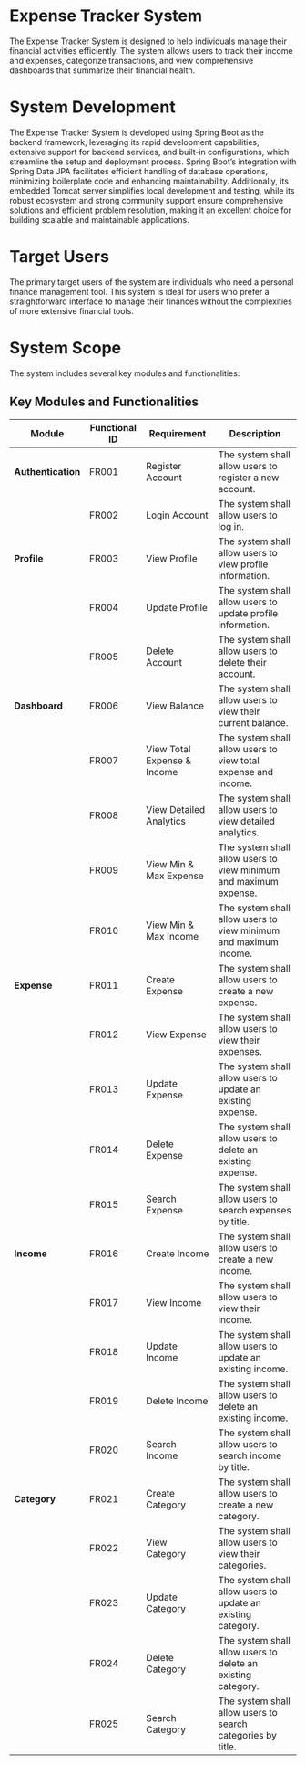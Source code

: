# Expense Tracker System
The Expense Tracker System is designed to help individuals manage their financial activities efficiently. The system allows users to track their income and expenses, categorize transactions, and view comprehensive dashboards that summarize their financial health.

# System Development 
The Expense Tracker System is developed using Spring Boot as the backend framework, leveraging its rapid development capabilities, extensive support for backend services, and built-in configurations, which streamline the setup and deployment process. Spring Boot’s integration with Spring Data JPA facilitates efficient handling of database operations, minimizing boilerplate code and enhancing maintainability. Additionally, its embedded Tomcat server simplifies local development and testing, while its robust ecosystem and strong community support ensure comprehensive solutions and efficient problem resolution, making it an excellent choice for building scalable and maintainable applications.

# Target Users
The primary target users of the system are individuals who need a personal finance management tool. This system is ideal for users who prefer a straightforward interface to manage their finances without the complexities of more extensive financial tools.

# System Scope
The system includes several key modules and functionalities:

## Key Modules and Functionalities

| **Module**       | **Functional ID** | **Requirement**                        | **Description**                                          |
|-----------------|------------------|--------------------------------|--------------------------------------------------|
| **Authentication** | FR001            | Register Account               | The system shall allow users to register a new account. |
|                 | FR002            | Login Account                  | The system shall allow users to log in.         |
| **Profile**      | FR003            | View Profile                   | The system shall allow users to view profile information. |
|                 | FR004            | Update Profile                 | The system shall allow users to update profile information. |
|                 | FR005            | Delete Account                 | The system shall allow users to delete their account. |
| **Dashboard**    | FR006            | View Balance                   | The system shall allow users to view their current balance. |
|                 | FR007            | View Total Expense & Income    | The system shall allow users to view total expense and income. |
|                 | FR008            | View Detailed Analytics        | The system shall allow users to view detailed analytics. |
|                 | FR009            | View Min & Max Expense         | The system shall allow users to view minimum and maximum expense. |
|                 | FR010            | View Min & Max Income          | The system shall allow users to view minimum and maximum income. |
| **Expense**      | FR011            | Create Expense                 | The system shall allow users to create a new expense. |
|                 | FR012            | View Expense                   | The system shall allow users to view their expenses. |
|                 | FR013            | Update Expense                 | The system shall allow users to update an existing expense. |
|                 | FR014            | Delete Expense                 | The system shall allow users to delete an existing expense. |
|                 | FR015            | Search Expense                 | The system shall allow users to search expenses by title. |
| **Income**       | FR016            | Create Income                  | The system shall allow users to create a new income. |
|                 | FR017            | View Income                    | The system shall allow users to view their income. |
|                 | FR018            | Update Income                  | The system shall allow users to update an existing income. |
|                 | FR019            | Delete Income                  | The system shall allow users to delete an existing income. |
|                 | FR020            | Search Income                  | The system shall allow users to search income by title. |
| **Category**     | FR021            | Create Category                | The system shall allow users to create a new category. |
|                 | FR022            | View Category                  | The system shall allow users to view their categories. |
|                 | FR023            | Update Category                | The system shall allow users to update an existing category. |
|                 | FR024            | Delete Category                | The system shall allow users to delete an existing category. |
|                 | FR025            | Search Category                | The system shall allow users to search categories by title. |




